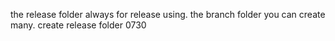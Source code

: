 the release folder always for release using.
the branch folder you can create many.
create release folder 0730
